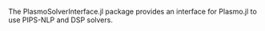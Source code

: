 The PlasmoSolverInterface.jl package provides an interface for Plasmo.jl to use PIPS-NLP and DSP solvers.
